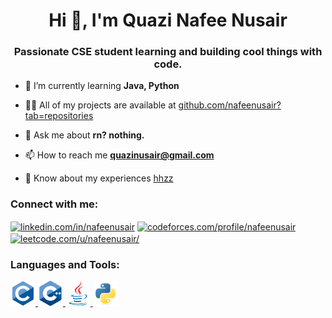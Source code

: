 <h1 align="center">Hi 👋, I'm Quazi Nafee Nusair</h1>
<h3 align="center">Passionate CSE student learning and building cool things with code.</h3>

- 🌱 I’m currently learning **Java, Python**

- 👨‍💻 All of my projects are available at [github.com/nafeenusair?tab=repositories](github.com/nafeenusair?tab=repositories)

- 💬 Ask me about **rn? nothing.**

- 📫 How to reach me **quazinusair@gmail.com**

- 📄 Know about my experiences [hhzz](hhzz)

<h3 align="left">Connect with me:</h3>
<p align="left">
<a href="https://linkedin.com/in/linkedin.com/in/nafeenusair" target="blank"><img align="center" src="https://raw.githubusercontent.com/rahuldkjain/github-profile-readme-generator/master/src/images/icons/Social/linked-in-alt.svg" alt="linkedin.com/in/nafeenusair" height="30" width="40" /></a>
<a href="https://codeforces.com/profile/codeforces.com/profile/nafeenusair" target="blank"><img align="center" src="https://raw.githubusercontent.com/rahuldkjain/github-profile-readme-generator/master/src/images/icons/Social/codeforces.svg" alt="codeforces.com/profile/nafeenusair" height="30" width="40" /></a>
<a href="https://www.leetcode.com/leetcode.com/u/nafeenusair/" target="blank"><img align="center" src="https://raw.githubusercontent.com/rahuldkjain/github-profile-readme-generator/master/src/images/icons/Social/leet-code.svg" alt="leetcode.com/u/nafeenusair/" height="30" width="40" /></a>
</p>

<h3 align="left">Languages and Tools:</h3>
<p align="left"> <a href="https://www.cprogramming.com/" target="_blank" rel="noreferrer"> <img src="https://raw.githubusercontent.com/devicons/devicon/master/icons/c/c-original.svg" alt="c" width="40" height="40"/> </a> <a href="https://www.w3schools.com/cpp/" target="_blank" rel="noreferrer"> <img src="https://raw.githubusercontent.com/devicons/devicon/master/icons/cplusplus/cplusplus-original.svg" alt="cplusplus" width="40" height="40"/> </a> <a href="https://www.java.com" target="_blank" rel="noreferrer"> <img src="https://raw.githubusercontent.com/devicons/devicon/master/icons/java/java-original.svg" alt="java" width="40" height="40"/> </a> <a href="https://www.python.org" target="_blank" rel="noreferrer"> <img src="https://raw.githubusercontent.com/devicons/devicon/master/icons/python/python-original.svg" alt="python" width="40" height="40"/> </a> </p>
